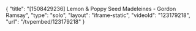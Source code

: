 {
    "title": "[1508429236] Lemon & Poppy Seed Madeleines - Gordon Ramsay",
    "type": "solo",
    "layout": "iframe-static",
    "videoId": "123179218",
    "url": "\/tvpembed\/123179218"
}